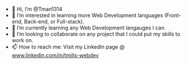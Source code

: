 - 👋 Hi, I’m @Tman1314
- 👀 I’m interested in learning more Web Development languages (Front-end, Back-end, or Full-stack).
- 🌱 I’m currently learning any Web Development langauges I can.
- 💞️ I’m looking to collaborate on any project that I could put my skills to work on.
- 📫 How to reach me: Visit my LinkedIn page @ www.linkedin.com/in/tmills-webdev
